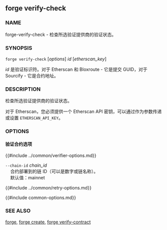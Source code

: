 ## forge verify-check

### NAME

forge-verify-check - 检查所选验证提供商的验证状态。

### SYNOPSIS

``forge verify-check`` [*options*] *id* [*etherscan_key*]

*id* 是验证标识符。对于 Etherscan 和 Bloxroute - 它是提交 GUID，对于 Sourcify - 它是合约地址。

### DESCRIPTION

检查所选验证提供商的验证状态。

对于 Etherscan，您必须提供一个 Etherscan API 密钥，可以通过作为参数传递或设置 `ETHERSCAN_API_KEY`。

### OPTIONS

#### 验证合约选项

{{#include ../common/verifier-options.md}}

`--chain-id` *chain_id*  
&nbsp;&nbsp;&nbsp;&nbsp;合约部署到的链 ID（可以是数字或链名称）。  
&nbsp;&nbsp;&nbsp;&nbsp;默认值：mainnet

{{#include ../common/retry-options.md}}

{{#include common-options.md}}

### SEE ALSO

[forge](./forge.md), [forge create](./forge-create.md), [forge verify-contract](./forge-verify-contract.md)